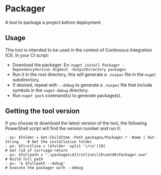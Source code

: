 # Packager

A tool to package a project before deployment.

## Usage

This tool is intended to be used in the context of Continuous Integration (CI). In your CI script:

+ Download the packager. Ex: `nuget install Packager -DependencyVersion Highest -OutputDirectory packages`
+ Run it in the root directory, this will generate a `.nuspec` file in the `nuget` subdirectory.
+ If desired, repeat with `--debug` to generate a `.nuspec` file that include symbols in the `nuget-debug` directory.
+ Run `nuget pack` command(s) to generate package(s).

## Getting the tool version

If you choose to download the latest version of the tool, the following PowerShell script will find the version number and run it:

````
- ps: $folder = Get-ChildItem -Path packages/Packager.* -Name | Out-String    # Get the installation folder
- ps: $firstline = ($folder -split '\r\n')[0]                                 # Get rid of carriage-return
- ps: $fullpath = ".\packages\$firstline\lib\net48\Packager.exe"              # Build full path
- ps: '& $fullpath --debug'                                                   # Execute the packager with --debug
````


